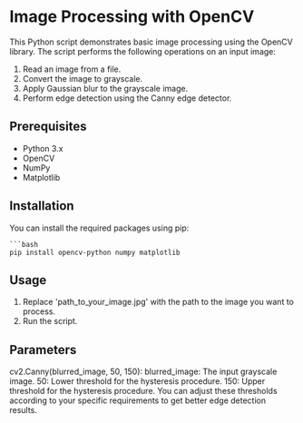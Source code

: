# Image Processing with OpenCV

This Python script demonstrates basic image processing using the OpenCV library. The script performs the following operations on an input image:

1. Read an image from a file.
2. Convert the image to grayscale.
3. Apply Gaussian blur to the grayscale image.
4. Perform edge detection using the Canny edge detector.


## Prerequisites

- Python 3.x
- OpenCV
- NumPy
- Matplotlib

## Installation

You can install the required packages using pip:

    ```bash
    pip install opencv-python numpy matplotlib


## Usage

1. Replace 'path_to_your_image.jpg' with the path to the image you want to process.
2. Run the script.


## Parameters

 cv2.Canny(blurred_image, 50, 150):
 blurred_image: The input grayscale image.
 50: Lower threshold for the hysteresis procedure.
 150: Upper threshold for the hysteresis procedure.
 You can adjust these thresholds according to your specific requirements to get better edge detection results.

